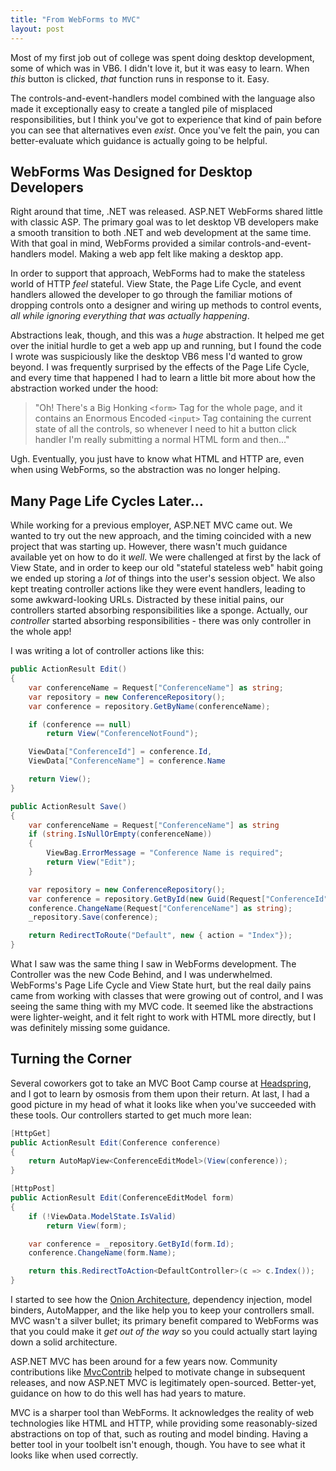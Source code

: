 ```yaml
---
title: "From WebForms to MVC"
layout: post
---
```



Most of my first job out of college was spent doing desktop development, some of which was in VB6.  I didn't love it, but it was easy to learn.  When *this* button is clicked, *that* function runs in response to it.  Easy.

The controls-and-event-handlers model combined with the language also made it exceptionally easy to create a tangled pile of misplaced responsibilities, but I think you've got to experience that kind of pain before you can see that alternatives even *exist*.  Once you've felt the pain, you can better-evaluate which guidance is actually going to be helpful.


## WebForms Was Designed for Desktop Developers

Right around that time, .NET was released.  ASP.NET WebForms shared little with classic ASP.  The primary goal was to let desktop VB developers make a smooth transition to both .NET and web development at the same time.  With that goal in mind, WebForms provided a similar controls-and-event-handlers model.  Making a web app felt like making a desktop app.

In order to support that approach, WebForms had to make the stateless world of HTTP *feel* stateful.  View State, the Page Life Cycle, and event handlers allowed the developer to go through the familiar motions of dropping controls onto a designer and wiring up methods to control events, *all while ignoring everything that was actually happening*.

Abstractions leak, though, and this was a *huge* abstraction.  It helped me get over the initial hurdle to get a web app up and running, but I found the code I wrote was suspiciously like the desktop VB6 mess I'd wanted to grow beyond.  I was frequently surprised by the effects of the Page Life Cycle, and every time that happened I had to learn a little bit more about how the abstraction worked under the hood:

> "Oh! There's a Big Honking `<form>` Tag for the whole page, and it contains an Enormous Encoded `<input>` Tag containing the current state of all the controls, so whenever I need to hit a button click handler I'm really submitting a normal HTML form and then..."

Ugh. Eventually, you just have to know what HTML and HTTP are, even when using WebForms, so the abstraction was no longer helping.

## Many Page Life Cycles Later...

While working for a previous employer, ASP.NET MVC came out.  We wanted to try out the new approach, and the timing coincided with a new project that was starting up.  However, there wasn't much guidance available yet on how to do it *well*.  We were challenged at first by the lack of View State, and in order to keep our old "stateful stateless web" habit going we ended up storing a *lot* of things into the user's session object.  We also kept treating controller actions like they were event handlers, leading to some awkward-looking URLs.  Distracted by these initial pains, our controllers started absorbing responsibilities like a sponge.  Actually, our *controller* started absorbing responsibilities - there was only controller in the whole app!

I was writing a lot of controller actions like this:

```cs
public ActionResult Edit()
{
    var conferenceName = Request["ConferenceName"] as string;
    var repository = new ConferenceRepository();
    var conference = repository.GetByName(conferenceName);

    if (conference == null)
        return View("ConferenceNotFound");

    ViewData["ConferenceId"] = conference.Id,
    ViewData["ConferenceName"] = conference.Name

    return View();
}

public ActionResult Save()
{
    var conferenceName = Request["ConferenceName"] as string
    if (string.IsNullOrEmpty(conferenceName))
    {
        ViewBag.ErrorMessage = "Conference Name is required";
        return View("Edit");
    }

    var repository = new ConferenceRepository();
    var conference = repository.GetById(new Guid(Request["ConferenceId"] as string));
    conference.ChangeName(Request["ConferenceName"] as string);
    _repository.Save(conference);

    return RedirectToRoute("Default", new { action = "Index"});
}
```

What I saw was the same thing I saw in WebForms development.  The Controller was the new Code Behind, and I was underwhelmed.  WebForms's Page Life Cycle and View State hurt, but the real daily pains came from working with classes that were growing out of control, and I was seeing the same thing with my MVC code.  It seemed like the abstractions were lighter-weight, and it felt right to work with HTML more directly, but I was definitely missing some guidance.

## Turning the Corner

Several coworkers got to take an MVC Boot Camp course at <a href="http://www.headspring.com">Headspring</a>, and I got to learn by osmosis from them upon their return.  At last, I had a good picture in my head of what it looks like when you've succeeded with these tools.  Our controllers started to get much more lean:

```cs
[HttpGet]
public ActionResult Edit(Conference conference)
{
    return AutoMapView<ConferenceEditModel>(View(conference));
}

[HttpPost]
public ActionResult Edit(ConferenceEditModel form)
{
    if (!ViewData.ModelState.IsValid)
        return View(form);

    var conference = _repository.GetById(form.Id);
    conference.ChangeName(form.Name);

    return this.RedirectToAction<DefaultController>(c => c.Index());
}
```

I started to see how the <a href="http://jeffreypalermo.com/blog/the-onion-architecture-part-1/">Onion Architecture</a>, dependency injection, model binders, AutoMapper, and the like help you to keep your controllers small.  MVC wasn't a silver bullet; its primary benefit compared to WebForms was that you could make it *get out of the way* so you could actually start laying down a solid architecture.

ASP.NET MVC has been around for a few years now.  Community contributions like <a href="http://mvccontrib.codeplex.com/">MvcContrib</a> helped to motivate change in subsequent releases, and now ASP.NET MVC is legitimately open-sourced.  Better-yet, guidance on how to do this well has had years to mature.

MVC is a sharper tool than WebForms.  It acknowledges the reality of web technologies like HTML and HTTP, while providing some reasonably-sized abstractions on top of that, such as routing and model binding.  Having a better tool in your toolbelt isn't enough, though.  You have to see what it looks like when used correctly.
